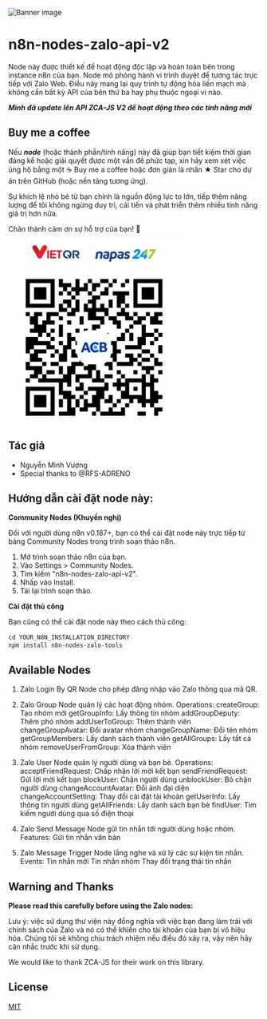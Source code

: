 ![Banner image](https://user-images.githubusercontent.com/10284570/173569848-c624317f-42b1-45a6-ab09-f0ea3c247648.png)

# n8n-nodes-zalo-api-v2
Node này được thiết kế để hoạt động độc lập và hoàn toàn bên trong instance n8n của bạn. Node mô phỏng hành vi trình duyệt để tương tác trực tiếp với Zalo Web. Điều này mang lại quy trình tự động hóa liền mạch mà không cần bất kỳ API của bên thứ ba hay phụ thuộc ngoại vi nào.

***Mình đã update lên API ZCA-JS V2 để hoạt động theo các tính năng mới***

## Buy me a coffee
Nếu ***node*** (hoặc thành phần/tính năng) này đã giúp bạn tiết kiệm thời gian đáng kể hoặc giải quyết được một vấn đề phức tạp, xin hãy xem xét việc ủng hộ bằng một ☕ Buy me a coffee hoặc đơn giản là nhấn ★ Star cho dự án trên GitHub (hoặc nền tảng tương ứng).

Sự khích lệ nhỏ bé từ bạn chính là nguồn động lực to lớn, tiếp thêm năng lượng để tôi không ngừng duy trì, cải tiến và phát triển thêm nhiều tính năng giá trị hơn nữa.

Chân thành cảm ơn sự hỗ trợ của bạn! 💛

![Alt text](qr.png)
## Tác giả
- Nguyễn Minh Vượng
- Special thanks to @RFS-ADRENO

## Hướng dẫn cài đặt node này:

**Community Nodes (Khuyến nghị)**

Đối với người dùng n8n v0.187+, bạn có thể cài đặt node này trực tiếp từ bảng Community Nodes trong trình soạn thảo n8n.

1.  Mở trình soạn thảo n8n của bạn.
2.  Vào Settings > Community Nodes.
3.  Tìm kiếm "n8n-nodes-zalo-api-v2".
4.  Nhấp vào Install.
5.  Tải lại trình soạn thảo.

**Cài đặt thủ công**

Bạn cũng có thể cài đặt node này theo cách thủ công:

```
cd YOUR_N8N_INSTALLATION_DIRECTORY
npm install n8n-nodes-zalo-tools
```

## Available Nodes

1. Zalo Login By QR
Node cho phép đăng nhập vào Zalo thông qua mã QR.

2. Zalo Group
Node quản lý các hoạt động nhóm.
Operations:
createGroup: Tạo nhóm mới
getGroupInfo: Lấy thông tin nhóm
addGroupDeputy: Thêm phó nhóm
addUserToGroup: Thêm thành viên
changeGroupAvatar: Đổi avatar nhóm
changeGroupName: Đổi tên nhóm
getGroupMembers: Lấy danh sách thành viên
getAllGroups: Lấy tất cả nhóm
removeUserFromGroup: Xóa thành viên

3. Zalo User
Node quản lý người dùng và bạn bè.
Operations:
acceptFriendRequest: Chấp nhận lời mời kết bạn
sendFriendRequest: Gửi lời mời kết bạn
blockUser: Chặn người dùng
unblockUser: Bỏ chặn người dùng
changeAccountAvatar: Đổi ảnh đại diện
changeAccountSetting: Thay đổi cài đặt tài khoản
getUserInfo: Lấy thông tin người dùng
getAllFriends: Lấy danh sách bạn bè
findUser: Tìm kiếm người dùng qua số điện thoại

4. Zalo Send Message
Node gửi tin nhắn tới người dùng hoặc nhóm.
Features:
Gửi tin nhắn văn bản


5. Zalo Message Trigger
Node lắng nghe và xử lý các sự kiện tin nhắn.
Events:
Tin nhắn mới
Tin nhắn nhóm
Thay đổi trạng thái tin nhắn

## Warning and Thanks

**Please read this carefully before using the Zalo nodes:**

Lưu ý: việc sử dụng thư viện này đồng nghĩa với việc bạn đang làm trái với chính sách của Zalo và nó có thể khiến cho tài khoản của bạn bị vô hiệu hóa. Chúng tôi sẽ không chịu trách nhiệm nếu điều đó xảy ra, vậy nên hãy cân nhắc trước khi sử dụng.

We would like to thank ZCA-JS for their work on this library.


## License

[MIT](https://github.com/n8n-io/n8n-nodes-starter/blob/master/LICENSE.md)
